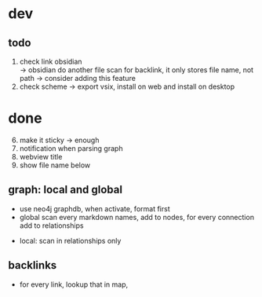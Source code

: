 # dev   

## todo 
1. check link obsidian  
-> obsidian do another file scan for backlink, it only stores file name, not path 
-> consider adding this feature
2. check scheme 
-> export vsix, install on web and install on desktop

# done 
6. make it sticky 
-> enough
4. notification when parsing graph   
5. webview title  
3. show file name below  

## graph: local and global 
- use neo4j graphdb, when activate, format first
- global scan every markdown names, add to nodes, for every connection add to relationships
<!-- - local first: for each markdown, find all connections and add to data chart  --> 
- local: scan in relationships only 
## backlinks  
- for every link, lookup that in map, 

